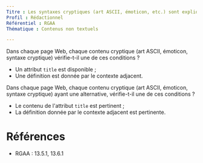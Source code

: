 ```yaml
---
Titre : Les syntaxes cryptiques (art ASCII, émoticon, etc.) sont expliquées.
Profil : Rédactionnel
Référentiel : RGAA
Thématique : Contenus non textuels

---
```

Dans chaque page Web, chaque contenu cryptique (art ASCII, émoticon, syntaxe cryptique) vérifie-t-il une de ces conditions ?
* Un attribut `title` est disponible ;
* Une définition est donnée par le contexte adjacent.

Dans chaque page Web, chaque contenu cryptique (art ASCII, émoticon, syntaxe cryptique) ayant une alternative, vérifie-t-il une de ces conditions ?
* Le contenu de l'attribut `title` est pertinent ;
* La définition donnée par le contexte adjacent est pertinente.

# Références

*   RGAA : 13.5.1, 13.6.1
